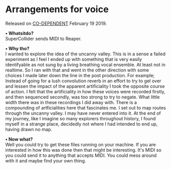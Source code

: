 # Arrangements for voice
Released on [CO-DEPENDENT](https://co-dependent.bandcamp.com/album/code002-2) February 19 2019.

**• Whatsitdo?**  
SuperCollider sends MIDI to Reaper.

**• Why tho?**  
I wanted to explore the idea of the uncanny valley. This is in a sense a failed experiment as I feel I ended up with something that is very easily identifyable as not sung by a living breathing vocal ensemble. At least not in realtime. So I ran with that and went in the other direction with some choices I made later down the line in the post production. For example; Instead of going for a lush convolution reverb in an effort to try to gel over and lessen the impact of the apparent artificiality I took the opposite course of action. I felt that the artificiality in how these voices were recorded firstly, and then sequenced secondly, was too strong to try to negate. What little width there was in these recordings I did away with. There is a compounding of artficialities here that fascinates me. I set out to map routes through the uncanny valley. I may have never entered into it. At the end of my journey, like I imagine so many explorers throughout history, I found myself in a strange place, decidedly not where I had intended to end up, having drawn no map.

**• Now what?**  
Well you could try to get these files running on your machine. If you are interested in how this was done then that might be interesting. It's MIDI so you could send it to anything that accepts MIDI. You could mess around with it and maybe find your own thing.
